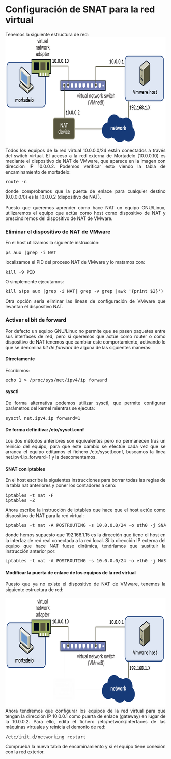 # Configuración de SNAT para la red virtual
<div style="text-align: left;">Tenemos la siguiente estructura de red: <img width="818" vspace="0" hspace="0" height="343" border="0" title="red virtual inicial" alt="red virtual inicial" src="../img/red-virtual1.png" /><br /> </div>
<div style="text-align: justify;">Todos los equipos de la red virtual 10.0.0.0/24 están conectados a través del switch virtual. El acceso a la red externa de Mortadelo (10.0.0.10) es mediante el dispositivo de NAT de VMware, que aparece en la imagen con dirección IP 10.0.0.2. Podemos verificar esto viendo la tabla de encaminamiento de mortadelo:<br /><pre>route -n</pre>donde comprobamos que la puerta de enlace para cualquier destino (0.0.0.0/0) es la 10.0.0.2 (dispositivo de NAT).<br /><br />Puesto que queremos aprender cómo hace NAT un equipo GNU/Linux, utilizaremos el equipo que actúa como host como dispositivo de NAT y prescindiremos del dispositivo de NAT de VMware.<br /> </div>
<h3 style="text-align: justify;">Eliminar el dispositivo de NAT de VMware</h3>
<div style="text-align: justify;"> En el host utilizamos la siguiente instrucción:<br /><pre>ps aux |grep -i NAT</pre>localizamos el PID del proceso NAT de VMware y lo matamos con:<br /><pre>kill -9 PID</pre>O simplemente ejecutamos:<br /><pre>kill $(ps aux |grep -i NAT| grep -v grep |awk '{print $2}')</pre> Otra opción sería eliminar las líneas de configuración de VMware que levantan el dispositivo NAT. </div>
<div> </div>
<h3 style="text-align: justify;">Activar el bit de forward</h3>
<div style="text-align: justify;"> Por defecto un equipo GNU/Linux no permite que se pasen paquetes entre sus interfaces de red, pero si queremos que actúe como router o como dispositivo de NAT tenemos que cambiar este comportamiento, activando lo que se denomina <span style="font-style: italic;">bit de forward</span> de alguna de las siguientes maneras: </div>
<h4 style="text-align: justify;">Directamente</h4>
<div style="text-align: justify;"> Escribimos: <pre>echo 1 &gt; /proc/sys/net/ipv4/ip_forward</pre> </div>
<h4 style="text-align: justify;">sysctl</h4>
<div style="text-align: justify;">De forma alternativa podemos utilizar sysctl, que permite configurar parámetros del kernel mientras se ejecuta: <pre>sysctl net.ipv4.ip_forward=1</pre> </div>
<h4 style="text-align: justify;">De forma definitiva: /etc/sysctl.conf</h4>
<div style="text-align: justify;"> Los dos métodos anteriores son equivalentes pero no permanecen tras un reinicio del equipo, para que este cambio se efectúe cada vez que se arranca el equipo editamos el fichero /etc/sysctl.conf, buscamos la línea net.ipv4.ip_forward=1 y la descomentamos. </div>
<h4 style="text-align: justify;">SNAT con iptables</h4>
<div style="text-align: justify;"> En el host escribe la siguientes instrucciones para borrar todas las reglas de la tabla nat anteriores y poner los contadores a cero: <pre>iptables -t nat -F
iptables -Z </pre> Ahora escribe la instrucción de iptables que hace que el host actúe como dispositivo de NAT para la red virtual: <pre>iptables -t nat -A POSTROUTING -s 10.0.0.0/24 -o eth0 -j SNAT --to 192.168.1.15</pre> donde hemos supuesto que 192.168.1.15 es la dirección que tiene el host en la interfaz de red real conectada a la red local. Si la dirección IP externa del equipo que hace NAT fuese dinámica, tendríamos que sustituir la instrucción anterior por: <pre>iptables -t nat -A POSTROUTING -s 10.0.0.0/24 -o eth0 -j MASQUERADE</pre> </div>
<h4 style="text-align: justify;">Modificar la puerta de enlace de los equipos de la red virtual</h4>
<div style="text-align: justify;">Puesto que ya no existe el dispositivo de NAT de VMware, tenemos la siguiente estructura de red:<br /></div><br />
<div style="text-align: center;"><img width="818" vspace="0" hspace="0" height="343" border="0" title="red virtual final" alt="red virtual final" src="../img/red-virtual2.png" /><br /></div>
<div style="text-align: justify;">Ahora tendremos que configurar los equipos de la red virtual para que tengan la dirección IP 10.0.0.1 como puerta de enlace (gateway) en lugar de la 10.0.0.2. Para ello, edita el fichero /etc/network/interfaces de las máquinas virtuales y reinicia el demonio de red:<br /><pre>/etc/init.d/networking restart</pre>Comprueba la nueva tabla de encaminamiento y si el equipo tiene conexión con la red exterior.<br /></div>

